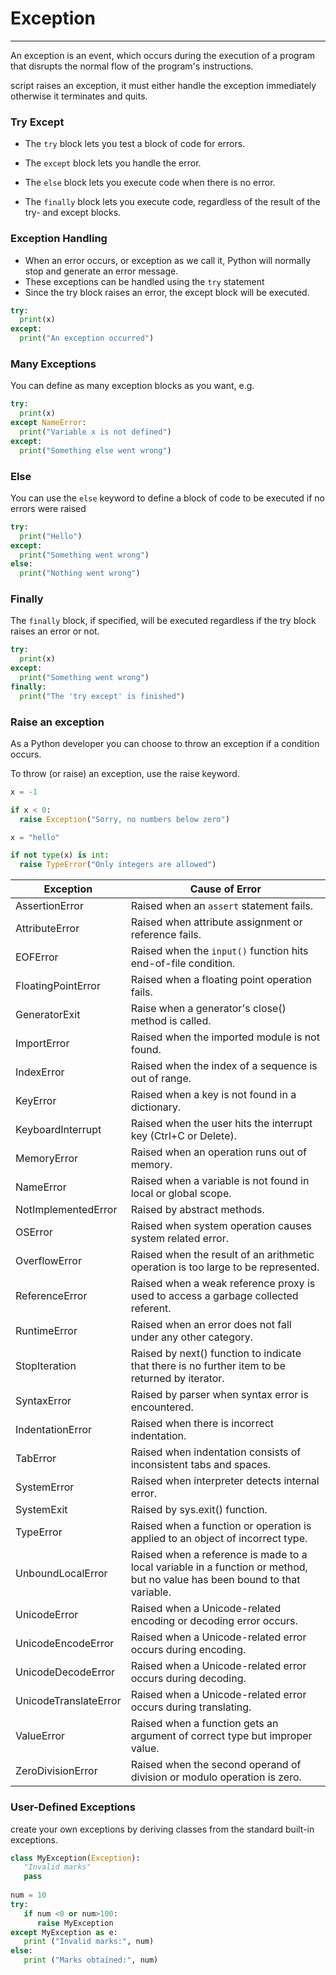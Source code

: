 # Exception

---
An exception is an event, which occurs during the execution of a program that disrupts the normal flow of the program's instructions.

script raises an exception, it must either handle the exception immediately otherwise it terminates and quits.

### Try Except
* The `try` block lets you test a block of code for errors.

* The `except` block lets you handle the error.

* The `else` block lets you execute code when there is no error.

* The `finally` block lets you execute code, regardless of the result of the try- and except blocks.

### Exception Handling
* When an error occurs, or exception as we call it, Python will normally stop and generate an error message.
* These exceptions can be handled using the `try` statement
* Since the try block raises an error, the except block will be executed.
```python
try:
  print(x)
except:
  print("An exception occurred")
```
### Many Exceptions
You can define as many exception blocks as you want, e.g.
```python
try:
  print(x)
except NameError:
  print("Variable x is not defined")
except:
  print("Something else went wrong")
```
### Else
You can use the `else` keyword to define a block of code to be executed if no errors were raised
```python
try:
  print("Hello")
except:
  print("Something went wrong")
else:
  print("Nothing went wrong")
```
### Finally
The `finally` block, if specified, will be executed regardless if the try block raises an error or not.
```python
try:
  print(x)
except:
  print("Something went wrong")
finally:
  print("The 'try except' is finished")
```
### Raise an exception
As a Python developer you can choose to throw an exception if a condition occurs.

To throw (or raise) an exception, use the raise keyword.
```python
x = -1

if x < 0:
  raise Exception("Sorry, no numbers below zero")
```
```python
x = "hello"

if not type(x) is int:
  raise TypeError("Only integers are allowed")
```
| Exception	            | Cause of Error                                                                                                              |
|-----------------------|-----------------------------------------------------------------------------------------------------------------------------|
| AssertionError        | 	Raised when an `assert` statement fails.                                                                                   |
| AttributeError        | Raised when attribute assignment or reference fails.                                                                        |
| EOFError              | 	Raised when the `input()` function hits end-of-file condition.                                                             |
| FloatingPointError    | Raised when a floating point operation fails.                                                                               |
| GeneratorExit         | 	Raise when a generator's close() method is called.                                                                         |
| ImportError           | 	Raised when the imported module is not found.                                                                              |
| IndexError            | 	Raised when the index of a sequence is out of range.                                                                       |
| KeyError              | 	Raised when a key is not found in a dictionary.                                                                            |
| KeyboardInterrupt     | 	Raised when the user hits the interrupt key (Ctrl+C or Delete).                                                            |
| MemoryError           | 	Raised when an operation runs out of memory.                                                                               |
| NameError             | 	Raised when a variable is not found in local or global scope.                                                              |
| NotImplementedError   | Raised by abstract methods.                                                                                                 |
| OSError               | 	Raised when system operation causes system related error.                                                                  |
| OverflowError	        | Raised when the result of an arithmetic operation is too large to be represented.                                           |
| ReferenceError        | 	Raised when a weak reference proxy is used to access a garbage collected referent.                                         |
| RuntimeError	         | Raised when an error does not fall under any other category.                                                                |
| StopIteration         | 	Raised by next() function to indicate that there is no further item to be returned by iterator.                            |
| SyntaxError           | 	Raised by parser when syntax error is encountered.                                                                         |
| IndentationError      | 	Raised when there is incorrect indentation.                                                                                |
| TabError	             | Raised when indentation consists of inconsistent tabs and spaces.                                                           |
| SystemError           | 	Raised when interpreter detects internal error.                                                                            |
| SystemExit            | 	Raised by sys.exit() function.                                                                                             |
| TypeError	            | Raised when a function or operation is applied to an object of incorrect type.                                              |
| UnboundLocalError     | 	Raised when a reference is made to a local variable in a function or method, but no value has been bound to that variable. |
| UnicodeError          | 	Raised when a Unicode-related encoding or decoding error occurs.                                                           |
| UnicodeEncodeError    | 	Raised when a Unicode-related error occurs during encoding.                                                                |
| UnicodeDecodeError    | 	Raised when a Unicode-related error occurs during decoding.                                                                |
| UnicodeTranslateError | 	Raised when a Unicode-related error occurs during translating.                                                             |
| ValueError            | 	Raised when a function gets an argument of correct type but improper value.                                                |
| ZeroDivisionError     | 	Raised when the second operand of division or modulo operation is zero.                                                    |
### User-Defined Exceptions
create your own exceptions by deriving classes from the standard built-in exceptions.
```python
class MyException(Exception):
   "Invalid marks"
   pass
   
num = 10
try:
   if num <0 or num>100:
      raise MyException
except MyException as e:
   print ("Invalid marks:", num)
else:
   print ("Marks obtained:", num)
```